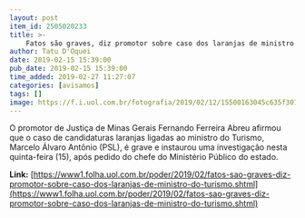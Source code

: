```yaml
---
layout: post
item_id: 2505020233
title: >-
    Fatos são graves, diz promotor sobre caso dos laranjas de ministro do Turismo
author: Tatu D'Oquei
date: 2019-02-15 15:39:00
pub_date: 2019-02-15 15:39:00
time_added: 2019-02-27 11:27:07
categories: [avisamos]
tags: []
image: https://f.i.uol.com.br/fotografia/2019/02/12/15500163045c635f30163d6_1550016304_3x2_rt.jpg
---
```


​O promotor de Justiça de Minas Gerais Fernando Ferreira Abreu afirmou que o caso de candidaturas laranjas ligadas ao ministro do Turismo, Marcelo Álvaro Antônio (PSL), é grave e instaurou uma investigação nesta quinta-feira (15), após pedido do chefe do Ministério Público do estado.

**Link:** [https://www1.folha.uol.com.br/poder/2019/02/fatos-sao-graves-diz-promotor-sobre-caso-dos-laranjas-de-ministro-do-turismo.shtml](https://www1.folha.uol.com.br/poder/2019/02/fatos-sao-graves-diz-promotor-sobre-caso-dos-laranjas-de-ministro-do-turismo.shtml)

